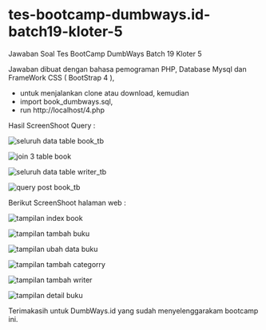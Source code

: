 # tes-bootcamp-dumbways.id-batch19-kloter-5

Jawaban Soal Tes BootCamp DumbWays Batch 19 Kloter 5

Jawaban dibuat dengan bahasa pemograman PHP, Database Mysql dan FrameWork CSS ( BootStrap 4 ),
- untuk menjalankan clone atau download, kemudian
- import book_dumbways.sql,
- run http://localhost/4.php

Hasil ScreenShoot Query :

![seluruh data table book_tb](https://user-images.githubusercontent.com/70770018/97083243-e2900100-1638-11eb-89c3-c4b90a624195.jpg)

![join 3 table book](https://user-images.githubusercontent.com/70770018/97083265-fc314880-1638-11eb-8c06-080a67a7ebfb.jpg)

![seluruh data table writer_tb](https://user-images.githubusercontent.com/70770018/97083304-3ef32080-1639-11eb-8e0a-2b6e0b2660e7.jpg)

![query post book_tb](https://user-images.githubusercontent.com/70770018/97083284-1539f980-1639-11eb-9aae-6f944be1cba5.jpg)



Berikut ScreenShoot halaman web :

![tampilan index book](https://user-images.githubusercontent.com/70770018/97083048-eff8bb80-1637-11eb-9052-700c7a7f526c.jpg)

![tampilan tambah buku](https://user-images.githubusercontent.com/70770018/97083141-6eedf400-1638-11eb-8d4d-d2b9645ab447.jpg)

![tampilan ubah data buku](https://user-images.githubusercontent.com/70770018/97083170-9218a380-1638-11eb-9878-7a43ad5b89ea.jpg)

![tampilan tambah categorry](https://user-images.githubusercontent.com/70770018/97083189-aa88be00-1638-11eb-94aa-7222071c664a.jpg)

![tampilan tambah writer](https://user-images.githubusercontent.com/70770018/97083198-b7a5ad00-1638-11eb-8bc7-bc509360413e.jpg)

![tampilan detail buku](https://user-images.githubusercontent.com/70770018/97083206-bf655180-1638-11eb-91c0-e2b19a9f5eaf.jpg)

Terimakasih untuk DumbWays.id yang sudah menyelenggarakam bootcamp ini.
